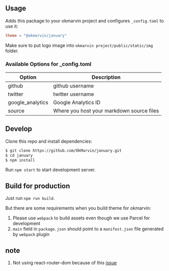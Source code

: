 ## Usage

Adds this package to your okmarvin project and configures `_config.toml` to use it:

```toml
theme = "@okmarvin/january"
```

Make sure to put logo image into `okmarvin project/public/static/img` folder.

### Available Options for \_config.toml

| Option           | Description                               |
| ---------------- | ----------------------------------------- |
| github           | github username                           |
| twitter          | twitter username                          |
| google_analytics | Google Analytics ID                       |
| source           | Where you host your markdown source files |

## Develop

Clone this repo and install dependencies:

```sh
$ git clone https://github.com/OkMarvin/january.git
$ cd january
$ npm install
```

Run `npm start` to start development server.

## Build for production

Just run `npm run build`.

But there are some requirements when you build theme for okmarvin:

1. Please use `webpack` to build assets even though we use Parcel for development
2. `main` field in `package.json` should point to a `manifest.json` file generated by `webpack` plugin

## note

1. Not using react-router-dom because of this [issue](https://github.com/ReactTraining/react-router/issues/6789#issuecomment-502490351)
